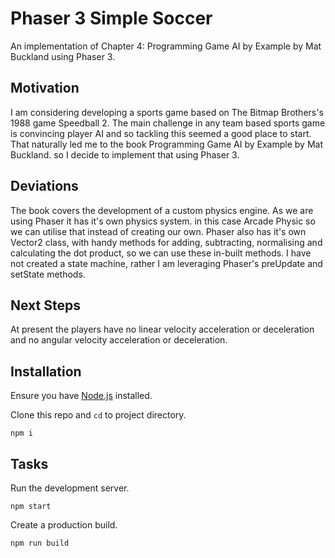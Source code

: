 # Phaser 3 Simple Soccer

An implementation of Chapter 4: Programming Game AI by Example by Mat Buckland using Phaser 3.

## Motivation

I am considering developing a sports game based on The Bitmap Brothers's 1988 game Speedball 2. The main challenge in any team based sports game is convincing player AI and so tackling this seemed a good place to start. That naturally led me to the book Programming Game AI by Example by Mat Buckland. so I decide to implement that using Phaser 3.

## Deviations

The book covers the development of a custom physics engine. As we are using Phaser it has it's own physics system. in this case Arcade Physic so we can utilise that instead of creating our own.
Phaser also has it's own Vector2 class, with handy methods for adding, subtracting, normalising and calculating the dot product, so we can use these in-built methods.
I have not created a state machine, rather I am leveraging Phaser's preUpdate and setState methods.

## Next Steps

At present the players have no linear velocity acceleration or deceleration and no angular velocity acceleration or deceleration.

## Installation

Ensure you have [Node.js](https://nodejs.org) installed.

Clone this repo and `cd` to project directory.

```
npm i
```

## Tasks

Run the development server.

```
npm start
```

Create a production build.

```
npm run build
```
